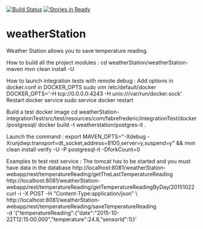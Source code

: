 [![Build Status](https://travis-ci.org/FabreFrederic/weatherStation.svg?branch=develop)](https://travis-ci.org/FabreFrederic/weatherStation)
[![Stories in Ready](https://badge.waffle.io/FabreFrederic/weatherStation.svg?label=ready&title=Ready)](http://waffle.io/FabreFrederic/weatherStation)


# weatherStation
Weather Station allows you to save temperature reading.

How to build all the project modules :
cd weatherStation/weatherStation-maven
mvn clean install -U  

How to launch integration tests with remote debug :
Add options in docker.conf in DOCKER_OPTS
sudo vim /etc/default/docker
DOCKER_OPTS='-H tcp://0.0.0.0:4243 -H unix:///var/run/docker.sock'
Restart docker service
sudo service docker restart

Build a test docker image
cd weatherStation-integrationTest/src/test/resources/com/fabrefrederic/integrationTest/docker/postgresql/
docker build -t weatherstation/postgres-it .

Launch the command :
export MAVEN_OPTS="-Xdebug -Xrunjdwp:transport=dt_socket,address=8100,server=y,suspend=y" && mvn clean install verify -U -P postgresql-it -DforkCount=0

Examples to test rest service :
The tomcat has to be started and you must have data in the database 
http://localhost:8081/weatherStation-webapp/rest/temperatureReading/getTheLastTemperatureReading
http://localhost:8081/weatherStation-webapp/rest/temperatureReading/getTemperatureReadingByDay/20151022
curl -i -X POST -H "Content-Type:application/json" \ 
http://localhost:8081/weatherStation-webapp/rest/temperatureReading/saveTemperatureReading \
-d '{"temperatureReading":{"date":"2015-10-22T12:15:00.000","temperature":24.8,"sensorId":1}}'



